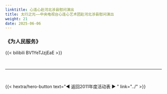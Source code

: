 ```yaml
---
linktitle: 心连心赴河北涉县慰问演出
title: 太行之光——中央电视台心连心艺术团赴河北涉县慰问演出
weight: 21
date: 2025-06-06
---
```


### 《为人民服务》

{{< bilibili BV1YeTJzjEaE >}}

<br>
<hr>
<br>

{{< hextra/hero-button text="◀ 返回2011年度活动表 ▶ " link="../" >}}